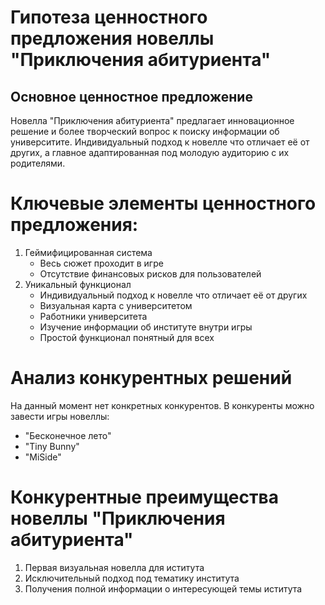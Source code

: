 # Гипотеза ценностного предложения новеллы "Приключения абитуриента"
## Основное ценностное предложение
Новелла "Приключения абитуриента" предлагает инновационное решение и более творческий вопрос к поиску информации об университите. Индивидуальный подход к новелле что отличает её от других, а главное адаптированная под молодую аудиторию с их родителями.
# Ключевые элементы ценностного предложения:

1. Геймифицированная система
   * Весь сюжет проходит в игре
   * Отсутствие финансовых рисков для пользователей
2. Уникальный функционал
   * Индивидуальный подход к новелле что отличает её от других
   * Визуальная карта с университетом
   * Работники университета
   * Изучение информации об институте внутри игры
   * Простой функционал понятный для всех

# Анализ конкурентных решений
На данный момент нет конкретных конкурентов.
В конкуренты можно завести игры новеллы:
* "Бесконечное лето"
* "Tiny Bunny"
* "MiSide"

# Конкурентные преимущества новеллы "Приключения абитуриента"
1. Первая визуальная новелла для иститута
2. Исключительный подход под тематику института
3. Получения полной информации о интересующей темы иститута  
